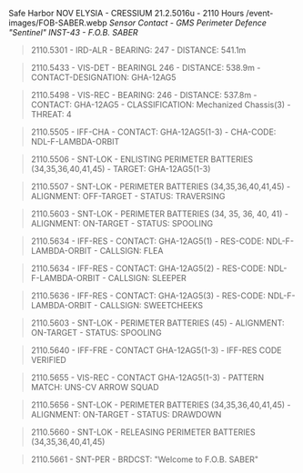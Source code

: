 Safe Harbor
NOV ELYSIA - CRESSIUM
21.2.5016u - 2110 Hours
/event-images/FOB-SABER.webp
*Sensor Contact - GMS Perimeter Defence "Sentinel" INST-43 - F.O.B. SABER*

> 2110.5301 - IRD-ALR - BEARING: 247 - DISTANCE: 541.1m

> 2110.5433 - VIS-DET - BEARINGL 246 - DISTANCE: 538.9m - CONTACT-DESIGNATION: GHA-12AG5

> 2110.5498 - VIS-REC - BEARING: 246 - DISTANCE: 537.8m - CONTACT: GHA-12AG5 - CLASSIFICATION: Mechanized Chassis(3) - THREAT: 4

> 2110.5505 - IFF-CHA - CONTACT: GHA-12AG5(1-3) - CHA-CODE: NDL-F-LAMBDA-ORBIT

> 2110.5506 - SNT-LOK - ENLISTING PERIMETER BATTERIES (34,35,36,40,41,45) - TARGET: GHA-12AG5(1-3)

> 2110.5507 - SNT-LOK - PERIMETER BATTERIES (34,35,36,40,41,45) - ALIGNMENT: OFF-TARGET - STATUS: TRAVERSING

> 2110.5603 - SNT-LOK - PERIMETER BATTERIES (34, 35, 36, 40, 41) - ALIGNMENT: ON-TARGET - STATUS: SPOOLING

> 2110.5634 - IFF-RES - CONTACT: GHA-12AG5(1) - RES-CODE: NDL-F-LAMBDA-ORBIT - CALLSIGN: FLEA

> 2110.5634 - IFF-RES - CONTACT: GHA-12AG5(2) - RES-CODE: NDL-F-LAMBDA-ORBIT - CALLSIGN: SLEEPER

> 2110.5636 - IFF-RES - CONTACT: GHA-12AG5(3) - RES-CODE: NDL-F-LAMBDA-ORBIT - CALLSIGN: SWEETCHEEKS

> 2110.5603 - SNT-LOK - PERIMETER BATTERIES (45) - ALIGNMENT: ON-TARGET - STATUS: SPOOLING

> 2110.5640 - IFF-FRE - CONTACT GHA-12AG5(1-3) - IFF-RES CODE VERIFIED

> 2110.5655 - VIS-REC - CONTACT GHA-12AG5(1-3) - PATTERN MATCH: UNS-CV ARROW SQUAD

> 2110.5656 - SNT-LOK - PERIMETER BATTERIES (34,35,36,40,41,45) - ALIGNMENT: ON-TARGET - STATUS: DRAWDOWN

> 2110.5660 - SNT-LOK - RELEASING PERIMETER BATTERIES (34,35,36,40,41,45) 

> 2110.5661 - SNT-PER - BRDCST: "Welcome to F.O.B. SABER"